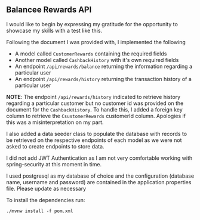 ## Balancee Rewards API

I would like to begin by expressing my gratitude for the opportunity to showcase my skills with a test like this.

Following the document I was provided with, I implemented the following

- A model called `CustomerRewards` containing the required fields
- Another model called `CashbackHistory` with it's own required fields
- An endpoint `/api/rewards/balance` returning the information regarding a particular user
- An endpoint `/api/rewards/history`
returning the transaction history of a particular user

__NOTE__: The endpoint `/api/rewards/history` indicated to retrieve history regarding a particular customer but no customer id was provided on the document for the `CashbackHistory`. To handle this, I added a foreign key column to retrieve the `CsustomerRewards` customerId column. Apologies if this was a misinterpretation on my part.

I also added a data seeder class to populate the database with records to be retrieved on the respective endpoints of each model as we were not asked to create endpoints to store data.

I did not add JWT Authentication as I am not very comfortable working with spring-security at this moment in time.

I used postgresql as my database of choice and the configuration (database name, username and password) are contained in the application.properties file. Please update as necessary

To install the dependencies run:

```./mvnw install -f pom.xml```